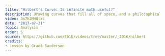 ```yaml
---
title: "Hilbert's Curve: Is infinite math useful?"
description: Drawing curves that fill all of space, and a philosophical take on why mathematics about infinite objects can still be useful in finite contexts.
video: 3s7h2MHQtxc
date: "2017-07-21"
topic: Analysis
order: 5
source: https://github.com/3b1b/videos/tree/master/_2016/hilbert
credits:
- Lesson by Grant Sanderson
---
```

